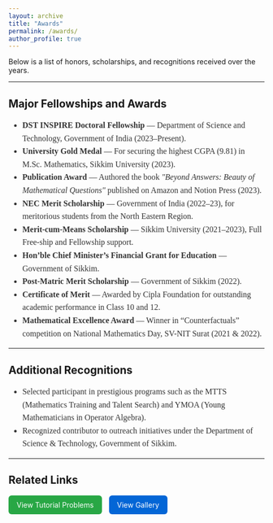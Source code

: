 ```yaml
---
layout: archive
title: "Awards"
permalink: /awards/
author_profile: true
---
```


Below is a list of honors, scholarships, and recognitions received over the years.

<hr>

## Major Fellowships and Awards

<div style="font-family: Georgia, serif; font-size: 16px; line-height: 1.6; color: #333;">
  <ul>
    <li><strong>DST INSPIRE Doctoral Fellowship</strong> — Department of Science and Technology, Government of India (2023–Present).</li>
    <li><strong>University Gold Medal</strong> — For securing the highest CGPA (9.81) in M.Sc. Mathematics, Sikkim University (2023).</li>
    <li><strong>Publication Award</strong> — Authored the book <em>"Beyond Answers: Beauty of Mathematical Questions"</em> published on Amazon and Notion Press (2023).</li>
    <li><strong>NEC Merit Scholarship</strong> — Government of India (2022–23), for meritorious students from the North Eastern Region.</li>
    <li><strong>Merit-cum-Means Scholarship</strong> — Sikkim University (2021–2023), Full Free-ship and Fellowship support.</li>
    <li><strong>Hon’ble Chief Minister’s Financial Grant for Education</strong> — Government of Sikkim.</li>
    <li><strong>Post-Matric Merit Scholarship</strong> — Government of Sikkim (2022).</li>
    <li><strong>Certificate of Merit</strong> — Awarded by Cipla Foundation for outstanding academic performance in Class 10 and 12.</li>
    <li><strong>Mathematical Excellence Award</strong> — Winner in “Counterfactuals” competition on National Mathematics Day, SV-NIT Surat (2021 & 2022).</li>
  </ul>
</div>

<hr>

## Additional Recognitions

<div style="font-family: Georgia, serif; font-size: 16px; line-height: 1.6; color: #333;">
  <ul>
    <li>Selected participant in prestigious programs such as the MTTS (Mathematics Training and Talent Search) and YMOA (Young Mathematicians in Operator Algebra).</li>
    <li>Recognized contributor to outreach initiatives under the Department of Science & Technology, Government of Sikkim.</li>
  </ul>
</div>

<hr>

## Related Links

<a href="https://sites.google.com/iiitd.ac.in/ujjal-timshina/tutorial-problems-delivered-lecture-series" target="_blank" style="display: inline-block; background-color: #28a745; color: white; padding: 10px 16px; border-radius: 6px; text-decoration: none; margin-right: 10px;">
  View Tutorial Problems
</a>

<a href="https://sites.google.com/iiitd.ac.in/ujjal-timshina/gallary" target="_blank" style="display: inline-block; background-color: #0366d6; color: white; padding: 10px 16px; border-radius: 6px; text-decoration: none;">
  View Gallery
</a>
